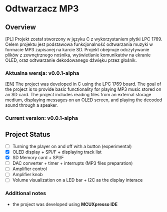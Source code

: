 # Odtwarzacz MP3
## Overview
[PL] Projekt został stworzony w języku C z wykorzystaniem płytki LPC 1769. Celem projektu jest podstawowa funkcjonalność odtwarzania muzyki w formacie MP3 zapisanej na karcie SD. Projekt obejmuje odczytywanie plików z zewnętrznego nośnika, wyświetlanie komunikatów na ekranie OLED, oraz odtwarzanie dekodowanego dźwięku przez głośnik.
### Aktualna wersja: **v0.0.1-alpha**
[EN] The project was developed in C using the LPC 1769 board. The goal of the project is to provide basic functionality for playing MP3 music stored on an SD card. The project includes reading files from an external storage medium, displaying messages on an OLED screen, and playing the decoded sound through a speaker.
### Current version: **v0.0.1-alpha**

## Project Status
- [ ] Turning the player on and off with a button (experimental)
- [x] OLED display + SPI/F + displaying track list
- [x] SD Memory card + SPI/F
- [ ] DAC converter + timer + interrupts (MP3 files preparation)
- [ ] Amplifier control
- [ ] Amplifier knob
- [ ] Volume visualization on a LED bar + I2C as the display interace

### Additional notes
- the project was developed using **MCUXpresso IDE**
